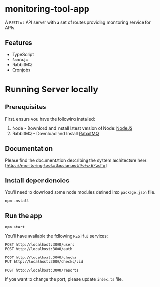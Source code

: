 # monitoring-tool-app
A `RESTful` API server with a set of routes providing monitoring service for APIs.

## Features
- TypeScript
- Node.js
- RabbitMQ
- Cronjobs

# Running Server locally
## Prerequisites

First, ensure you have the following installed:

1. Node - Download and Install latest version of Node: [NodeJS](http://http://nodejs.org)
2. RabbitMQ - Download and Install [RabbitMQ](https://www.rabbitmq.com/tutorials/tutorial-one-javascript.html)


## Documentation
Please find the documentation describing the system architecture here: [https://monitoring-tool.atlassian.net/l/c/cxE7zdTo]

## Install dependencies

You'll need to download some node modules defined into `package.json` file.

```
npm install
```

## Run the app

```
npm start
```

You'll have available the following `RESTful` services:

```
POST http://localhost:3000/users
POST http://localhost:3000/auth

POST http://localhost:3000/checks
PUT http://localhost:3000/checks/:id

POST http://localhost:3000/reports
```

If you want to change the port, please update `index.ts` file.